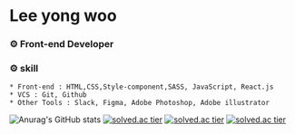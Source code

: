 # Lee yong woo
### ⚙️ Front-end Developer
### ⚙️ skill
```
* Front-end : HTML,CSS,Style-component,SASS, JavaScript, React.js
* VCS : Git, Github
* Other Tools : Slack, Figma, Adobe Photoshop, Adobe illustrator
```
![Anurag's GitHub stats](https://github-readme-stats.vercel.app/api?username=moolbum&show_icons=true&theme=radical)
[![solved.ac tier](http://mazassumnida.wtf/api/generate_badge?boj={moolbum})](https://solved.ac/{moolbum})
[![solved.ac tier](http://mazassumnida.wtf/api/v2/generate_badge?boj={moolbum})](https://solved.ac/{moolbum})
[![solved.ac tier](http://mazassumnida.wtf/api/mini/generate_badge?boj={moolbum})](https://solved.ac/{moolbum})
<!--
**moolbum/moolbum** is a ✨ _special_ ✨ repository because its `README.md` (this file) appears on your GitHub profile.

Here are some ideas to get you started:

- 🔭 I’m currently working on ...
- 🌱 I’m currently learning ...
- 👯 I’m looking to collaborate on ...
- 🤔 I’m looking for help with ...
- 💬 Ask me about ...
- 📫 How to reach me: ...
- 😄 Pronouns: ...
- ⚡ Fun fact: ...
-->
